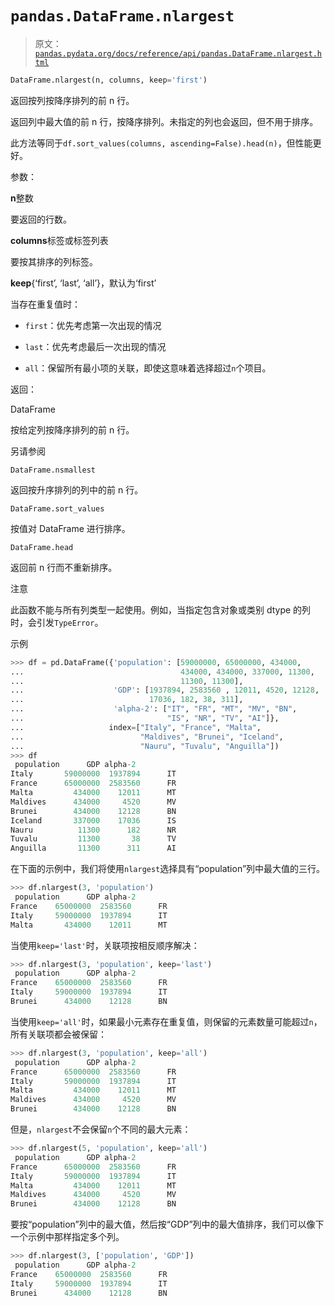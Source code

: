 # `pandas.DataFrame.nlargest`

> 原文：[`pandas.pydata.org/docs/reference/api/pandas.DataFrame.nlargest.html`](https://pandas.pydata.org/docs/reference/api/pandas.DataFrame.nlargest.html)

```py
DataFrame.nlargest(n, columns, keep='first')
```

返回按列按降序排列的前 n 行。

返回列中最大值的前 n 行，按降序排列。未指定的列也会返回，但不用于排序。

此方法等同于`df.sort_values(columns, ascending=False).head(n)`，但性能更好。

参数：

**n**整数

要返回的行数。

**columns**标签或标签列表

要按其排序的列标签。

**keep**{‘first’, ‘last’, ‘all’}，默认为‘first’

当存在重复值时：

+   `first`：优先考虑第一次出现的情况

+   `last`：优先考虑最后一次出现的情况

+   `all`：保留所有最小项的关联，即使这意味着选择超过`n`个项目。

返回：

DataFrame

按给定列按降序排列的前 n 行。

另请参阅

`DataFrame.nsmallest`

返回按升序排列的列中的前 n 行。

`DataFrame.sort_values`

按值对 DataFrame 进行排序。

`DataFrame.head`

返回前 n 行而不重新排序。

注意

此函数不能与所有列类型一起使用。例如，当指定包含对象或类别 dtype 的列时，会引发`TypeError`。

示例

```py
>>> df = pd.DataFrame({'population': [59000000, 65000000, 434000,
...                                   434000, 434000, 337000, 11300,
...                                   11300, 11300],
...                    'GDP': [1937894, 2583560 , 12011, 4520, 12128,
...                            17036, 182, 38, 311],
...                    'alpha-2': ["IT", "FR", "MT", "MV", "BN",
...                                "IS", "NR", "TV", "AI"]},
...                   index=["Italy", "France", "Malta",
...                          "Maldives", "Brunei", "Iceland",
...                          "Nauru", "Tuvalu", "Anguilla"])
>>> df
 population      GDP alpha-2
Italy       59000000  1937894      IT
France      65000000  2583560      FR
Malta         434000    12011      MT
Maldives      434000     4520      MV
Brunei        434000    12128      BN
Iceland       337000    17036      IS
Nauru          11300      182      NR
Tuvalu         11300       38      TV
Anguilla       11300      311      AI 
```

在下面的示例中，我们将使用`nlargest`选择具有“population”列中最大值的三行。

```py
>>> df.nlargest(3, 'population')
 population      GDP alpha-2
France    65000000  2583560      FR
Italy     59000000  1937894      IT
Malta       434000    12011      MT 
```

当使用`keep='last'`时，关联项按相反顺序解决：

```py
>>> df.nlargest(3, 'population', keep='last')
 population      GDP alpha-2
France    65000000  2583560      FR
Italy     59000000  1937894      IT
Brunei      434000    12128      BN 
```

当使用`keep='all'`时，如果最小元素存在重复值，则保留的元素数量可能超过`n`，所有关联项都会被保留：

```py
>>> df.nlargest(3, 'population', keep='all')
 population      GDP alpha-2
France      65000000  2583560      FR
Italy       59000000  1937894      IT
Malta         434000    12011      MT
Maldives      434000     4520      MV
Brunei        434000    12128      BN 
```

但是，`nlargest`不会保留`n`个不同的最大元素：

```py
>>> df.nlargest(5, 'population', keep='all')
 population      GDP alpha-2
France      65000000  2583560      FR
Italy       59000000  1937894      IT
Malta         434000    12011      MT
Maldives      434000     4520      MV
Brunei        434000    12128      BN 
```

要按“population”列中的最大值，然后按“GDP”列中的最大值排序，我们可以像下一个示例中那样指定多个列。

```py
>>> df.nlargest(3, ['population', 'GDP'])
 population      GDP alpha-2
France    65000000  2583560      FR
Italy     59000000  1937894      IT
Brunei      434000    12128      BN 
```
